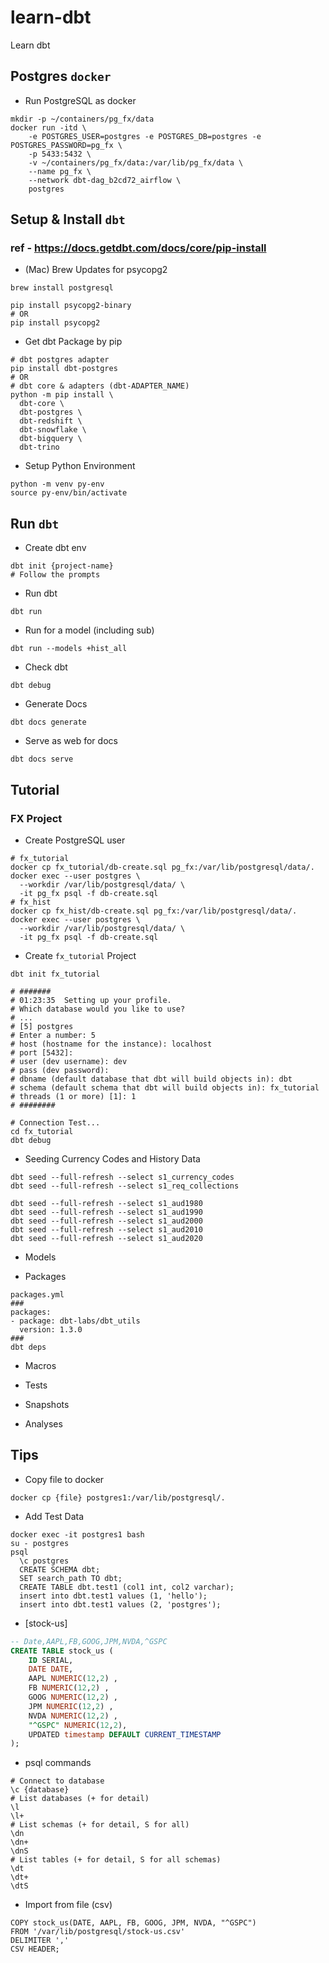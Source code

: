 # learn-dbt
Learn dbt

## Postgres ``docker``
* Run PostgreSQL as docker
```
mkdir -p ~/containers/pg_fx/data
docker run -itd \
    -e POSTGRES_USER=postgres -e POSTGRES_DB=postgres -e POSTGRES_PASSWORD=pg_fx \
    -p 5433:5432 \
    -v ~/containers/pg_fx/data:/var/lib/pg_fx/data \
    --name pg_fx \
    --network dbt-dag_b2cd72_airflow \
    postgres
```
## Setup & Install ``dbt``
### ref - https://docs.getdbt.com/docs/core/pip-install
* (Mac) Brew Updates for psycopg2
```
brew install postgresql

pip install psycopg2-binary
# OR
pip install psycopg2
```
* Get dbt Package by pip
```
# dbt postgres adapter
pip install dbt-postgres
# OR
# dbt core & adapters (dbt-ADAPTER_NAME)
python -m pip install \
  dbt-core \
  dbt-postgres \
  dbt-redshift \
  dbt-snowflake \
  dbt-bigquery \
  dbt-trino
```
* Setup Python Environment
```
python -m venv py-env
source py-env/bin/activate
```

## Run ``dbt``
* Create dbt env
```
dbt init {project-name}
# Follow the prompts
```
* Run dbt
```
dbt run
```
* Run for a model (including sub)
```
dbt run --models +hist_all
```
* Check dbt
```
dbt debug
```
* Generate Docs
```
dbt docs generate
```
* Serve as web for docs
```
dbt docs serve
```

## Tutorial
### FX Project
* Create PostgreSQL user
```
# fx_tutorial
docker cp fx_tutorial/db-create.sql pg_fx:/var/lib/postgresql/data/.
docker exec --user postgres \
  --workdir /var/lib/postgresql/data/ \
  -it pg_fx psql -f db-create.sql
# fx_hist
docker cp fx_hist/db-create.sql pg_fx:/var/lib/postgresql/data/.
docker exec --user postgres \
  --workdir /var/lib/postgresql/data/ \
  -it pg_fx psql -f db-create.sql  
```
* Create ``fx_tutorial`` Project
```
dbt init fx_tutorial

# #######
# 01:23:35  Setting up your profile.
# Which database would you like to use?
# ...
# [5] postgres
# Enter a number: 5
# host (hostname for the instance): localhost
# port [5432]:
# user (dev username): dev
# pass (dev password):
# dbname (default database that dbt will build objects in): dbt
# schema (default schema that dbt will build objects in): fx_tutorial
# threads (1 or more) [1]: 1
# ########

# Connection Test...
cd fx_tutorial
dbt debug
```

* Seeding Currency Codes and History Data
```
dbt seed --full-refresh --select s1_currency_codes
dbt seed --full-refresh --select s1_req_collections

dbt seed --full-refresh --select s1_aud1980
dbt seed --full-refresh --select s1_aud1990
dbt seed --full-refresh --select s1_aud2000
dbt seed --full-refresh --select s1_aud2010
dbt seed --full-refresh --select s1_aud2020

```

* Models

* Packages
```
packages.yml
###
packages:
- package: dbt-labs/dbt_utils
  version: 1.3.0
###
dbt deps
```
* Macros

* Tests

* Snapshots

* Analyses


## Tips
* Copy file to docker
```
docker cp {file} postgres1:/var/lib/postgresql/.
```
* Add Test Data
```
docker exec -it postgres1 bash
su - postgres
psql
  \c postgres
  CREATE SCHEMA dbt;
  SET search_path TO dbt;
  CREATE TABLE dbt.test1 (col1 int, col2 varchar);
  insert into dbt.test1 values (1, 'hello');
  insert into dbt.test1 values (2, 'postgres');
```
* [stock-us]
``` sql
-- Date,AAPL,FB,GOOG,JPM,NVDA,^GSPC
CREATE TABLE stock_us (
    ID SERIAL,
    DATE DATE,
    AAPL NUMERIC(12,2) ,
    FB NUMERIC(12,2) ,
    GOOG NUMERIC(12,2) ,
    JPM NUMERIC(12,2) ,
    NVDA NUMERIC(12,2) ,
    "^GSPC" NUMERIC(12,2),
    UPDATED timestamp DEFAULT CURRENT_TIMESTAMP
);
```
* psql commands
```
# Connect to database
\c {database}
# List databases (+ for detail)
\l
\l+
# List schemas (+ for detail, S for all)
\dn
\dn+
\dnS
# List tables (+ for detail, S for all schemas)
\dt
\dt+
\dtS
```
* Import from file (csv)
```
COPY stock_us(DATE, AAPL, FB, GOOG, JPM, NVDA, "^GSPC")
FROM '/var/lib/postgresql/stock-us.csv'
DELIMITER ','
CSV HEADER;
```

